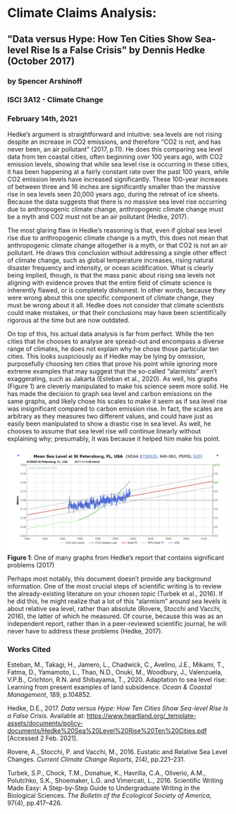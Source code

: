 # Climate Claims Analysis: 
## "Data versus Hype: How Ten Cities Show Sea-level Rise Is a False Crisis" by Dennis Hedke (October 2017)

### by Spencer Arshinoff
### ISCI 3A12 - Climate Change
### February 14th, 2021

Hedke’s argument is straightforward and intuitive: sea levels are not rising despite an increase in CO2 emissions, and therefore “CO2 is not, and has never been, an air pollutant” (2017, p.11). He does this comparing sea level data from ten coastal cities, often beginning over 100 years ago, with CO2 emission levels, showing that while sea level rise is occurring in these cities, it has been happening at a fairly constant rate over the past 100 years, while CO2 emission levels have increased significantly. These 100-year increases of between three and 16 inches are significantly smaller than the massive rise in sea levels seen 20,000 years ago, during the retreat of ice sheets. Because the data suggests that there is no massive sea level rise occurring due to anthropogenic climate change, anthropogenic climate change must be a myth and CO2 must not be an air pollutant (Hedke, 2017).

The most glaring flaw in Hedke’s reasoning is that, even if global sea level rise due to anthropogenic climate change is a myth, this does not mean that anthropogenic climate change altogether is a myth, or that CO2 is not an air pollutant. He draws this conclusion without addressing a single other effect of climate change, such as global temperature increases, rising natural disaster frequency and intensity, or ocean acidification. What is clearly being implied, though, is that the mass panic about rising sea levels not aligning with evidence proves that the entire field of climate science is inherently flawed, or is completely dishonest. In other words, because they were wrong about this one specific component of climate change, they must be wrong about it all. Hedke does not consider that climate scientists could make mistakes, or that their conclusions may have been scientifically rigorous at the time but are now outdated. 

On top of this, his actual data analysis is far from perfect. While the ten cities that he chooses to analyse are spread-out and encompass a diverse range of climates, he does not explain why he chose those particular ten cities. This looks suspiciously as if Hedke may be lying by omission, purposefully choosing ten cities that prove his point while ignoring more extreme examples that may suggest that the so-called “alarmists” aren’t exaggerating, such as Jakarta (Esteban et al., 2020). As well, his graphs (Figure 1) are cleverly manipulated to make his science seem more solid. He has made the decision to graph sea level and carbon emissions on the same graphs, and likely chose his scales to make it seem as if sea level rise was insignificant compared to carbon emission rise. In fact, the scales are arbitrary as they measures two different values, and could have just as easily been manipulated to show a drastic rise in sea level. As well, he chooses to assume that sea level rise will continue linearly without explaining why; presumably, it was because it helped him make his point.

![Figure1](https://github.com/Arshinoff-S/climate-claims/blob/main/terrible-hedke-graph.png)
**Figure 1**: One of many graphs from Hedke’s report that contains significant problems (2017)


Perhaps most notably, this document doesn’t provide any background information. One of the most crucial steps of scientific writing is to review the already-existing literature on your chosen topic (Turbek et al., 2016). If he did this, he might realize that a lot of this “alarmism” around sea levels is about relative sea level, rather than absolute (Rovere, Stocchi and Vacchi, 2016), the latter of which he measured. Of course, because this was as an independent report, rather than in a peer-reviewed scientific journal, he will never have to address these problems (Hedke, 2017). 

### Works Cited

Esteban, M., Takagi, H., Jamero, L., Chadwick, C., Avelino, J.E., Mikami, T., Fatma, D., Yamamoto, L., Thao, N.D., Onuki, M., Woodbury, J., Valenzuela, V.P.B., Crichton, R.N. and Shibayama, T., 2020. Adaptation to sea level rise: Learning from present examples of land subsidence. *Ocean & Coastal Management*, 189, p.104852.

Hedke, D.E., 2017. *Data versus Hype: How Ten Cities Show Sea-level Rise Is a False Crisis*. Available at: <https://www.heartland.org/_template-assets/documents/policy-documents/Hedke%20Sea%20Level%20Rise%20Ten%20Cities.pdf> [Accessed 2 Feb. 2021].

Rovere, A., Stocchi, P. and Vacchi, M., 2016. Eustatic and Relative Sea Level Changes. *Current Climate Change Reports*, 2(4), pp.221–231.

Turbek, S.P., Chock, T.M., Donahue, K., Havrilla, C.A., Oliverio, A.M., Polutchko, S.K., Shoemaker, L.G. and Vimercati, L., 2016. Scientific Writing Made Easy: A Step-by-Step Guide to Undergraduate Writing in the Biological Sciences. *The Bulletin of the Ecological Society of America*, 97(4), pp.417–426.

